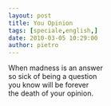 ```yaml
---
layout: post
title: You Opinion
tags: [speciale,english,]
date: 2010-03-05 10:29:00
author: pietro
---
```

When madness is an answer<br/>so sick of being a question<br/>you know will be forever<br/>the death of your opinion.

